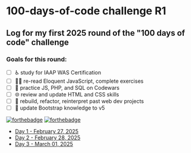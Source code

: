 # 100-days-of-code challenge R1
## Log for my first 2025 round of the "100 days of code" challenge

### Goals for this round:
- [ ] ♿ study for IAAP WAS Certification
- [ ] 👨‍💻 re-read Eloquent JavaScript, complete exercises
- [ ] 🥋 practice JS, PHP, and SQL on Codewars
- [ ] 🌐 review and update HTML and CSS skills
- [ ] 🤔 rebuild, refactor, reinterpret past web dev projects
- [ ] 🥾 update Bootstrap knowledge to v5

[![forthebadge](https://forthebadge.com/images/badges/made-with-markdown.svg)](https://forthebadge.com)
[![forthebadge](https://forthebadge.com/images/badges/powered-by-coffee.svg)](https://forthebadge.com)

- [Day 1 - February 27, 2025](/days001to025/day_001.md)
- [Day 2 - February 28, 2025](/days001to025/day_002.md)
- [Day 3 - March 01, 2025](/days001to025/day_003.md)